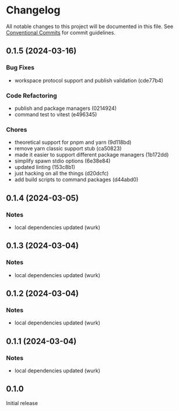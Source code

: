 # Changelog

All notable changes to this project will be documented in this file.
See [Conventional Commits](https://conventionalcommits.org) for commit guidelines.

## 0.1.5 (2024-03-16)

### Bug Fixes

- workspace protocol support and publish validation (cde77b4)

### Code Refactoring

- publish and package managers (0214924)
- command test to vitest (e496345)

### Chores

- theoretical support for pnpm and yarn (9d118bd)
- remove yarn classic support stub (ca50823)
- made it easier to support different package managers (1b172dd)
- simplify spawn stdio options (6e38e84)
- updated linting (153c8b1)
- just hacking on all the things (d20dcfc)
- add build scripts to command packages (d44abd0)

## 0.1.4 (2024-03-05)

### Notes

- local dependencies updated (wurk)

## 0.1.3 (2024-03-04)

### Notes

- local dependencies updated (wurk)

## 0.1.2 (2024-03-04)

### Notes

- local dependencies updated (wurk)

## 0.1.1 (2024-03-04)

### Notes

- local dependencies updated (wurk)

## 0.1.0

Initial release
